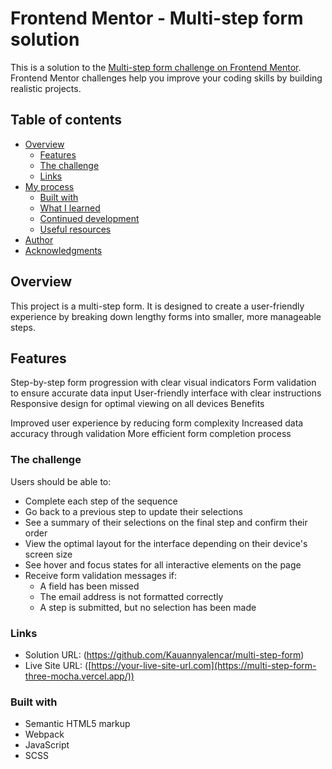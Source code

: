 # Frontend Mentor - Multi-step form solution

This is a solution to the [Multi-step form challenge on Frontend Mentor](https://www.frontendmentor.io/challenges/multistep-form-YVAnSdqQBJ). Frontend Mentor challenges help you improve your coding skills by building realistic projects. 

## Table of contents

- [Overview](#overview)
  - [Features](#features)
  - [The challenge](#the-challenge)
  - [Links](#links)
- [My process](#my-process)
  - [Built with](#built-with)
  - [What I learned](#what-i-learned)
  - [Continued development](#continued-development)
  - [Useful resources](#useful-resources)
- [Author](#author)
- [Acknowledgments](#acknowledgments)


## Overview

This project is a multi-step form. It is designed to create a user-friendly experience by breaking down lengthy forms into smaller, more manageable steps.

## Features

Step-by-step form progression with clear visual indicators
Form validation to ensure accurate data input
User-friendly interface with clear instructions
Responsive design for optimal viewing on all devices
Benefits

Improved user experience by reducing form complexity
Increased data accuracy through validation
More efficient form completion process

### The challenge

Users should be able to:

- Complete each step of the sequence
- Go back to a previous step to update their selections
- See a summary of their selections on the final step and confirm their order
- View the optimal layout for the interface depending on their device's screen size
- See hover and focus states for all interactive elements on the page
- Receive form validation messages if:
  - A field has been missed
  - The email address is not formatted correctly
  - A step is submitted, but no selection has been made

### Links

- Solution URL: (https://github.com/Kauannyalencar/multi-step-form)
- Live Site URL: ([https://your-live-site-url.com](https://multi-step-form-three-mocha.vercel.app/))


### Built with

- Semantic HTML5 markup
- Webpack
- JavaScript
- SCSS


